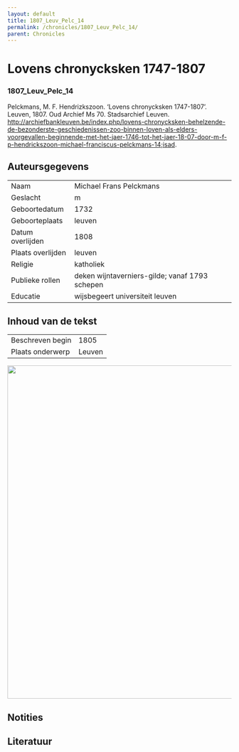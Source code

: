 ```yaml
---
layout: default
title: 1807_Leuv_Pelc_14
permalink: /chronicles/1807_Leuv_Pelc_14/
parent: Chronicles
--- 
```



# Lovens chronycksken 1747-1807 

### 1807_Leuv_Pelc_14 

Pelckmans, M. F. Hendrizkszoon. ‘Lovens chronycksken 1747-1807’. Leuven, 1807. Oud Archief Ms 70. Stadsarchief Leuven. http://archiefbankleuven.be/index.php/lovens-chronycksken-behelzende-de-bezonderste-geschiedenissen-zoo-binnen-loven-als-elders-voorgevallen-beginnende-met-het-jaer-1746-tot-het-jaer-18-07-door-m-f-p-hendrickszoon-michael-franciscus-pelckmans-14;isad. 

## Auteursgegevens 

| | | 
| --------------- | --------------- | 
| Naam | Michael Frans Pelckmans | 
| Geslacht | m | 
| Geboortedatum | 1732 | 
| Geboorteplaats | leuven | 
| Datum overlijden | 1808 | 
| Plaats overlijden | leuven | 
| Religie | katholiek | 
| Publieke rollen | deken wijntaverniers-gilde; vanaf 1793 schepen | 
| Educatie | wijsbegeert universiteit leuven | 

## Inhoud van de tekst 

| | | 
| --------------- | --------------- | 
| Beschreven begin | 1805 | 
| Plaats onderwerp | Leuven | 

[<img src="..\..\barplots_chronicles\1807_Leuv_Pelc_14.jpg" width="750"/>](..\..\barplots_chronicles\1807_Leuv_Pelc_14.jpg) 

## Notities 

## Literatuur 

